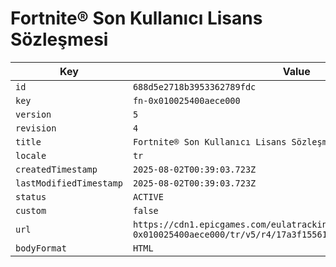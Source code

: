 # Fortnite® Son Kullanıcı Lisans Sözleşmesi

| Key | Value |
| --- | ----- |
| `id` | `688d5e2718b3953362789fdc` |
| `key` | `fn-0x010025400aece000` |
| `version` | `5` |
| `revision` | `4` |
| `title` | `Fortnite® Son Kullanıcı Lisans Sözleşmesi` |
| `locale` | `tr` |
| `createdTimestamp` | `2025-08-02T00:39:03.723Z` |
| `lastModifiedTimestamp` | `2025-08-02T00:39:03.723Z` |
| `status` | `ACTIVE` |
| `custom` | `false` |
| `url` | `https://cdn1.epicgames.com/eulatracking-download/fn-0x010025400aece000/tr/v5/r4/17a3f1556151bf3b9be2e9dbb7785aa2.pdf` |
| `bodyFormat` | `HTML` |

